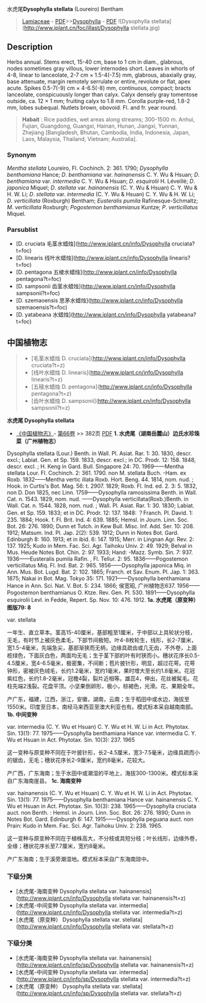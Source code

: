 水虎尾**Dysophylla stellata** (Loureiro) Bentham

> [Lamiaceae](http://www.iplant.cn/info/Lamiaceae?t=foc) - [PDF](http://www.iplant.cn/foc/pdf/Lamiaceae.pdf)>>[Dysophylla](http://www.iplant.cn/info/Dysophylla?t=foc) - [PDF](http://www.iplant.cn/foc/pdf/Dysophylla.pdf)
![Dysophylla stellata](http://www.iplant.cn/foc/illast/Dysophylla stellata.jpg)

## Description

Herbs annual. Stems erect, 15-40 cm, base to 1 cm in diam., glabrous, nodes sometimes gray villous, lower internodes short. Leaves in whorls of 4-8, linear to lanceolate, 2-7 cm × 1.5-4(-7.5) mm, glabrous, abaxially gray, base attenuate, margin remotely serrulate or entire, revolute or flat, apex acute. Spikes 0.5-7(-9) cm × 4-6.5(-8) mm, continuous, compact; bracts lanceolate, conspicuously longer than calyx. Calyx densely gray tomentose outside, ca. 12 × 1 mm; fruiting calyx to 1.8 mm. Corolla purple-red, 1.8-2 mm, lobes subequal. Nutlets brown, obovoid. Fl. and fr. year round.


> **Habait** : 
> Rice paddies, wet areas along streams; 300-1500 m. Anhui, Fujian, Guangdong, Guangxi, Hainan, Hunan, Jiangxi, Yunnan, Zhejiang [Bangladesh, Bhutan, Cambodia, India, Indonesia, Japan, Laos, Malaysia, Thailand, Vietnam; Australia].

### Synonym
*Mentha stellata* Loureiro, Fl. Cochinch. 2: 361. 1790; *Dysophylla benthamiana* Hance; *D*. *benthamiana* var. *hainanensis* C. Y. Wu & Hsuan; *D*. *benthamiana* var. *intermedia* C. Y. Wu & Hsuan; *D*. *esquirolii* H. Léveillé; *D*. *japonica* Miquel; *D*. *stellata* var. *hainanensis* (C. Y. Wu & Hsuan) C. Y. Wu & H. W. Li; *D*. *stellata* var. *intermedia* (C. Y. Wu & Hsuan) C. Y. Wu & H. W. Li; *D*. *verticillata* (Roxburgh) Bentham; *Eusteralis pumila* Rafinesque-Schmaltz; *M*. *verticillata* Roxburgh; *Pogostemon benthamianus* Kuntze; *P*. *verticillatus* Miquel.



### Parsublist

* [D.  cruciata  毛茎水蜡烛](http://www.iplant.cn/info/Dysophylla cruciata?t=foc)
* [D.  linearis  线叶水蜡烛](http://www.iplant.cn/info/Dysophylla linearis?t=foc)
* [D.  pentagona  五棱水蜡烛](http://www.iplant.cn/info/Dysophylla pentagona?t=foc)
* [D.  sampsonii  齿茎水蜡烛](http://www.iplant.cn/info/Dysophylla sampsonii?t=foc)
* [D.  szemaoensis  思茅水蜡烛](http://www.iplant.cn/info/Dysophylla szemaoensis?t=foc)
* [D.  yatabeana  水蜡烛](http://www.iplant.cn/info/Dysophylla yatabeana?t=foc)


## 中国植物志

> * [毛茎水蜡烛  D.  cruciata](http://www.iplant.cn/info/Dysophylla cruciata?t=z)
> * [线叶水蜡烛  D.  linearis](http://www.iplant.cn/info/Dysophylla linearis?t=z)
> * [五稜水蜡烛  D.  pentagona](http://www.iplant.cn/info/Dysophylla pentagona?t=z)
> * [齿叶水蜡烛  D.  sampsonii](http://www.iplant.cn/info/Dysophylla sampsonii?t=z)


**水虎尾 Dysophylla stellata**

* [《中国植物志》](http://www.iplant.cn/frps)- [第66卷](http://www.iplant.cn/frps/vol/66) >> 382页 [PDF](http://www.iplant.cn/frps/pdf/66/382.PDF)
**1. 水虎尾（湖南岳麓山）边氏水珍珠菜（广州植物志）**

Dysophylla stellata (Lour.) Benth. in Wall. Pl. Asiat. Rar. 1: 30. 1830, descr. excl.; Labiat. Gen. et Sp. 159. 1833, descr. excl.; in DC. Prodr. 12: 158. 1848, descr. excl. ; H. Keng in Gard. Bull. Singapore 24: 70. 1969——Mentha stellata Lour. Fl. Cochinch. 2: 361. 1790. non M. stellata Buch. -Ham. ex Roxb. 1832——Mentha vertic illata Roxb. Hort. Beng. 44. 1814, nom. nud. ; Hook. in Curtis's Bot. Mag. 56: t. 2907. 1829; Roxb. Fl. Ind. ed. 2. 3: 5. 1832, non D. Don 1825, nec Linn. 1759——Dysophylla ramosissima Benth. in Wall. Cat. n. 1543. 1829, nom. nud. ——Dysophylla verticillata(Roxb.)Benth. in Wall. Cat. n. 1544. 1828, nom. nud. ; Wall. Pl. Asiat. Rar. 1: 30. 1830; Labiat. Gen. et Sp. 159. 1833; et in DC. Prodr. 12: 137. 1848: ？Franch. Pl. David. 1: 235. 1884; Hook. f. Fl. Brit. Ind. 4: 639. 1885; Hemsl. in Journ. Linn. Soc. Bot. 26: 276. 1890; Dunn et Tutch. in Kew Bull. Misc. Inf. Add. Ser. 10: 208. 1912; Matsum. Ind. Pl. Jap. 2(2): 539. 1912; Dunn in Notes Bot. Gard. Edinburgh 8: 160. 1913; et in ibid. 6: 147. 1915; Merr. in Lingnan Agr. Rev. 2: 137. 1925; Kudo in Mem. Fac. Sci. Agr. Taihoku Univ. 2: 49. 1929; Belval in Mus. Heude Notes Bot. Chin. 2: 97. 1933; Hand: -Mazz. Symb. Sin. 7: 937. 1936——Eusteralis pumila Rafin. , Fl. Tellur. 2: 95. 1836——Pogostemon verticillatus Miq. Fl. Ind. Bat. 2: 965. 1856——Dysophylla japonica Miq. in Ann. Mus. Bot. Lugd. Bat. 2: 102. 1865; Franch. et Sav. Enum. Pl. Jap. 1: 363. 1875; Nakai in Bot. Mag. Tokyo 35: 171. 1921——Dysophylla benthamiana Hance in Ann. Sci. Nat. V. Bot. 5: 234. 1866; 侯宽昭, 广州植物志637. 1956——Pogostemon benthamianus O. Ktze. Rev. Gen. Pl. 530. 1891——Dysophylla esquirolii Levl. in Fedde, Repert. Sp. Nov. 10: 476. 1912.
**1a. 水虎尾（原变种） 图版79: 8**

var. stellata

一年生、直立草本。茎高15-40厘米，基部粗至1厘米，于中部以上具轮状分枝，无毛，有时节上被灰色柔毛，下部节间极短。叶4-8枚轮生，线形，长2-7厘米，宽1.5-4毫米，先端急尖，基部渐狭而无柄，边缘具疏齿或几无齿，不外卷，上面榄绿色，下面灰白色，两面均无毛；生于茎下部的叶有时狭而小。穗状花序长0.5-4.5厘米，宽4-6.5毫米，极密集，不间断；苞片披针形，明显，超过花萼。花萼钟形，密被灰色绒毛，长约1.2毫米，宽约1毫米，果时增大至长约1.8毫米。花冠紫红色，长约1.8-2毫米，冠檐4裂，裂片近相等。雄蕊4，伸出，花丝被髯毛。花柱先端2浅裂。花盘平顶。小坚果倒卵形，极小，棕褐色，光滑。花、果期全年。

产广东，福建，江西，浙江，安徽，湖南，云南；生于稻田中或水边，海拔至1550米。印度至日本，南经马来西亚至澳大利亚也有。模式标本采自越南南部。
**1b. 中间变种**

var. intermedia (C. Y. Wu et Hsuan) C. Y. Wu et H. W. Li in Act. Phytotax. Sin. 13(1): 77. 1975——Dysophylla benthamiana Hance var. intermedia C. Y. Wu et Hsuan in Act. Phytotax. Sin. 10(3): 237. 1965

这一变种与原变种不同在于叶披针形，长2-4.5厘米，宽3-7.5毫米，边缘具疏而小的锯齿，无毛；穗状花序长2-9厘米，宽约8毫米，花较大。

产广西，广东海南；生于水田中或潮湿的平地上，海拔300-1300米。模式标本采自广东海南崖县。
**1c. 海南变种**

var. hainanensis (C. Y. Wu et Hsuan) C. Y. Wu et H. W. Li in Act. Phytotax. Sin. 13(1): 77. 1975——Dysophylla benthamiana Hance var. hainanensis C. Y. Wu et Hsuan in Act. Phytotax. Sin. 10(3): 238. 1965——Dysophylla cruciata auct. non Benth. : Hemsl. in Journ. Linn. Soc. Bot. 26: 276. 1890; Dunn in Notes Bot. Gard. Edinburgh 6: 147. 1915——Dysophylla peguana auct. non Prain: Kudo in Mem. Fac. Sci. Agr. Taihoku Univ. 2: 238. 1965.

这一变种与原变种不同在于植株高大，不分枝或具短分枝；叶长线形，边缘外卷，全缘；穗状花序长至7.7厘米，宽约8毫米。

产广东海南；生于溪旁潮湿地。模式标本采自广东海南琼中。

### 下级分类
* [水虎尾-海南变种  Dysophylla stellata var. hainanensis](http://www.iplant.cn/info/Dysophylla stellata var. hainanensis?t=z)
* [水虎尾-中间变种  Dysophylla stellata var. intermedia](http://www.iplant.cn/info/Dysophylla stellata var. intermedia?t=z)
* [水虎尾（原变种）  Dysophylla stellata var. stellata](http://www.iplant.cn/info/Dysophylla stellata var. stellata?t=z)

### 下级分类
* [水虎尾-海南变种  Dysophylla stellata var. hainanensis](http://www.iplant.cn/info/sp/Dysophylla stellata var. hainanensis?t=z)
* [水虎尾-中间变种  Dysophylla stellata var. intermedia](http://www.iplant.cn/info/sp/Dysophylla stellata var. intermedia?t=z)
* [水虎尾（原变种）  Dysophylla stellata var. stellata](http://www.iplant.cn/info/sp/Dysophylla stellata var. stellata?t=z)

